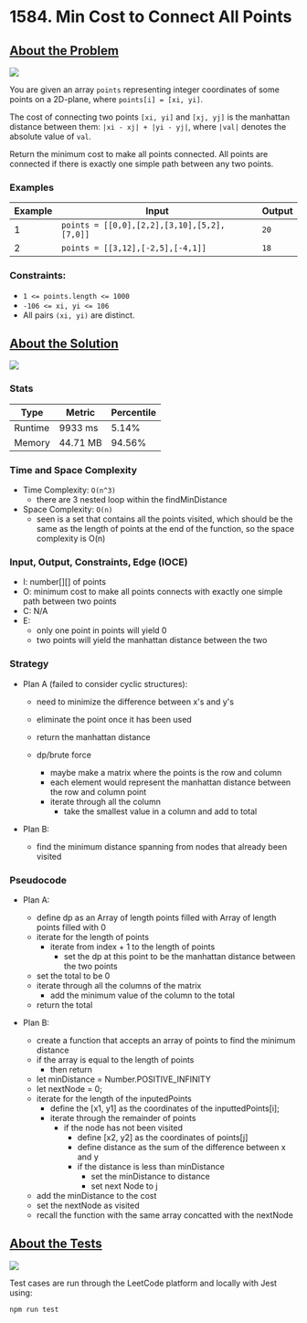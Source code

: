 # 1584. Min Cost to Connect All Points

## <a href='https://leetcode.com/problems/min-cost-to-connect-all-points/description/?envType=daily-question&envId=2023-09-15'>About the Problem</a>

<img src='https://img.shields.io/badge/LeetCode-FFA116.svg?style=for-the-badge&logo=LeetCode&logoColor=white' />

You are given an array `points` representing integer coordinates of some points on a 2D-plane, where `points[i] = [xi, yi]`.

The cost of connecting two points `[xi, yi]` and `[xj, yj]` is the manhattan distance between them: `|xi - xj| + |yi - yj|`, where `|val|` denotes the absolute value of `val`.

Return the minimum cost to make all points connected. All points are connected if there is exactly one simple path between any two points.


### Examples

| Example| Input | Output |
| --- | --- | --- |
| 1 | `points = [[0,0],[2,2],[3,10],[5,2],[7,0]]` | `20` |
| 2 | `points = [[3,12],[-2,5],[-4,1]]` | `18` |

### Constraints:

- `1 <= points.length <= 1000`
- `-106 <= xi, yi <= 106`
- All pairs `(xi, yi)` are distinct.

## <a href='./minCostConnectPoints.js'>About the Solution</a>

<img src='https://img.shields.io/badge/JavaScript-F7DF1E.svg?style=for-the-badge&logo=JavaScript&logoColor=black' />

### Stats
| Type | Metric | Percentile |
| --- | --- | --- |
| Runtime | 9933 ms | 5.14% |
| Memory | 44.71 MB | 94.56% |

### Time and Space Complexity
  - Time Complexity: `O(n^3)`
    - there are 3 nested loop within the findMinDistance
  - Space Complexity: `O(n)`
    - seen is a set that contains all the points visited, which should be the same as the length of points at the end of the function, so the space complexity is O(n)

### Input, Output, Constraints, Edge (IOCE)

  - I: number[][] of points
  - O: minimum cost to make all points connects with exactly one simple path between two points
  - C: N/A
  - E:
    - only one point in points will yield 0
    - two points will yield the manhattan distance between the two

### Strategy
- Plan A (failed to consider cyclic structures):
    - need to minimize the difference between x's and y's
    - eliminate the point once it has been used
    - return the manhattan distance

    - dp/brute force
        - maybe make a matrix where the points is the row and column
        - each element would represent the manhattan distance between the row and column point
        - iterate through all the column
            - take the smallest value in a column and add to total

- Plan B:
  - find the minimum distance spanning from nodes that already been visited

### Pseudocode
- Plan A:
    - define dp as an Array of length points filled with Array of length points filled with 0
    - iterate for the length of points
        - iterate from index + 1 to the length of points
            - set the dp at this point to be the manhattan distance between the two points
    - set the total to be 0
    - iterate through all the columns of the matrix
        - add the minimum value of the column to the total
    - return the total

- Plan B:
  - create a function that accepts an array of points to find the minimum distance
  - if the array is equal to the length of points
    - then return
  - let minDistance = Number.POSITIVE_INFINITY
  - let nextNode = 0;
  - iterate for the length of the inputedPoints
    - define the [x1, y1] as the coordinates of the inputtedPoints[i];
    - iterate through the remainder of points
      - if the node has not been visited
        - define [x2, y2] as the coordinates of points[j]
        - define distance as the sum of the difference between x and y
        - if the distance is less than minDistance
          - set the minDistance to distance
          - set next Node to j
  - add the minDistance to the cost
  - set the nextNode as visited
  - recall the function with the same array concatted with the nextNode

## <a href='./minCostConnectPoints.test.js'>About the Tests</a>

<img src='https://img.shields.io/badge/Jest-C21325.svg?style=for-the-badge&logo=Jest&logoColor=white' />

Test cases are run through the LeetCode platform and locally with Jest using:
```
npm run test
```